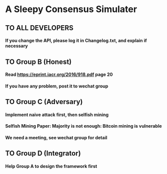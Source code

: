 # A Sleepy Consensus Simulater

## TO ALL DEVELOPERS
#### If you change the API, please log it in Changelog.txt, and explain if necessary

## TO Group B (Honest)
#### Read https://eprint.iacr.org/2016/918.pdf page 20
#### If you have any problem, post it to wechat group

## TO Group C (Adversary)
#### Implement naive attack first, then selfish mining
#### Selfish Mining Paper: Majority is not enough: Bitcoin mining is vulnerable
#### We need a meeting, see wechat group for detail

## TO Group D (Integrator)
#### Help Group A to design the framework first

